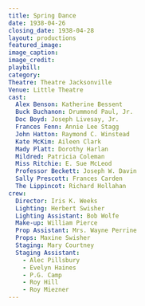 ```yaml
---
title: Spring Dance
date: 1938-04-26
closing_date: 1938-04-28
layout: productions
featured_image: 
image_caption:
image_credit:
playbill: 
category: 
Theatre: Theatre Jacksonville
Venue: Little Theatre
cast:
  Alex Benson: Katherine Bessent
  Buck Buchanon: Drummond Paul, Jr.
  Doc Boyd: Joseph Livesay, Jr.
  Frances Fenn: Annie Lee Stagg
  John Hatton: Raymond C. Winstead
  Kate McKim: Aileen Clark
  Mady Platt: Dorothy Harlan
  Mildred: Patricia Coleman
  Miss Ritchie: E. Sue McLeod
  Professor Beckett: Joseph W. Davin
  Sally Prescott: Frances Carden
  The Lippincot: Richard Hollahan
crew:
  Director: Iris K. Weeks
  Lighting: Herbert Swisher
  Lighting Assistant: Bob Wolfe
  Make-up: William Pierce
  Prop Assistant: Mrs. Wayne Perrine
  Props: Maxine Swisher
  Staging: Mary Courtney
  Staging Assistant:
    - Alec Pillsbury
    - Evelyn Haines
    - P.G. Camp
    - Roy Hill
    - Roy Miezner
---
```

